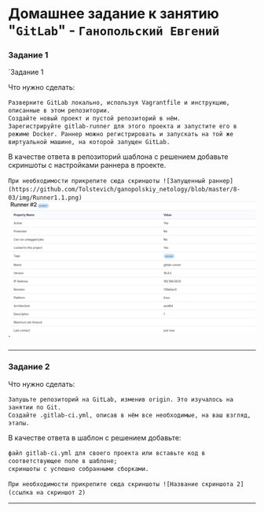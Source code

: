# Домашнее задание к занятию "`GitLab`" - `Ганопольский Евгений`


### Задание 1

`Задание 1

Что нужно сделать:

    Разверните GitLab локально, используя Vagrantfile и инструкцию, описанные в этом репозитории.
    Создайте новый проект и пустой репозиторий в нём.
    Зарегистрируйте gitlab-runner для этого проекта и запустите его в режиме Docker. Раннер можно регистрировать и запускать на той же виртуальной машине, на которой запущен GitLab.

В качестве ответа в репозиторий шаблона с решением добавьте скриншоты с настройками раннера в проекте.

`При необходимости прикрепитe сюда скриншоты
![Запущенный раннер](https://github.com/Tolstevich/ganopolskiy_netology/blob/master/8-03/img/Runner1.1.png)`
![Настройки раннера](https://github.com/Tolstevich/ganopolskiy_netology/blob/master/8-03/img/Runner1.2.png)`



---

### Задание 2

Что нужно сделать:

    Запушьте репозиторий на GitLab, изменив origin. Это изучалось на занятии по Git.
    Создайте .gitlab-ci.yml, описав в нём все необходимые, на ваш взгляд, этапы.

В качестве ответа в шаблон с решением добавьте:

    файл gitlab-ci.yml для своего проекта или вставьте код в соответствующее поле в шаблоне;
    скриншоты с успешно собранными сборками.


`При необходимости прикрепитe сюда скриншоты
![Название скриншота 2](ссылка на скриншот 2)`


---

